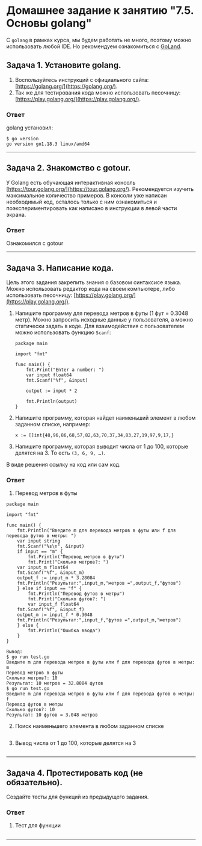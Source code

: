 # Домашнее задание к занятию "7.5. Основы golang"

С `golang` в рамках курса, мы будем работать не много, поэтому можно использовать любой IDE. 
Но рекомендуем ознакомиться с [GoLand](https://www.jetbrains.com/ru-ru/go/).  

## Задача 1. Установите golang.
1. Воспользуйтесь инструкций с официального сайта: [https://golang.org/](https://golang.org/).
2. Так же для тестирования кода можно использовать песочницу: [https://play.golang.org/](https://play.golang.org/).

### Ответ
golang установил:
``` 
$ go version
go version go1.18.3 linux/amd64
```
---
## Задача 2. Знакомство с gotour.
У Golang есть обучающая интерактивная консоль [https://tour.golang.org/](https://tour.golang.org/). 
Рекомендуется изучить максимальное количество примеров. В консоли уже написан необходимый код, 
осталось только с ним ознакомиться и поэкспериментировать как написано в инструкции в левой части экрана.  
### Ответ
Ознакомился с gotour

---
## Задача 3. Написание кода. 
Цель этого задания закрепить знания о базовом синтаксисе языка. Можно использовать редактор кода 
на своем компьютере, либо использовать песочницу: [https://play.golang.org/](https://play.golang.org/).

1. Напишите программу для перевода метров в футы (1 фут = 0.3048 метр). Можно запросить исходные данные 
у пользователя, а можно статически задать в коде.
    Для взаимодействия с пользователем можно использовать функцию `Scanf`:
    ```
    package main
    
    import "fmt"
    
    func main() {
        fmt.Print("Enter a number: ")
        var input float64
        fmt.Scanf("%f", &input)
    
        output := input * 2
    
        fmt.Println(output)    
    }
    ```
 
2. Напишите программу, которая найдет наименьший элемент в любом заданном списке, например:
    ```
    x := []int{48,96,86,68,57,82,63,70,37,34,83,27,19,97,9,17,}
    ```
3. Напишите программу, которая выводит числа от 1 до 100, которые делятся на 3. То есть `(3, 6, 9, …)`.

В виде решения ссылку на код или сам код. 

### Ответ
1. Перевод метров в футы
``` 
package main

import "fmt"

func main() {
    fmt.Println("Введите m для перевода метров в футы или f для перевода футов в метры: ")
    var input string
    fmt.Scanf("%s\n", &input)
    if input == "m" {
        fmt.Println("Перевод метров в футы")
        fmt.Print("Сколько метров?: ")
    var input_m float64
    fmt.Scanf("%f", &input_m)
    output_f := input_m * 3.28084
    fmt.Println("Результат:",input_m,"метров =",output_f,"футов")
    } else if input == "f" {
        fmt.Println("Перевод футов в метры")
        fmt.Print("Сколько футов?: ")
        var input_f float64
    fmt.Scanf("%f", &input_f)
    output_m := input_f * 0.3048
    fmt.Println("Результат:",input_f,"футов =",output_m,"метров")
    } else {
        fmt.Println("Ошибка ввода")
    }
}

Вывод:
$ go run test.go 
Введите m для перевода метров в футы или f для перевода футов в метры: 
m
Перевод метров в футы
Сколько метров?: 10
Результат: 10 метров = 32.8084 футов
$ go run test.go 
Введите m для перевода метров в футы или f для перевода футов в метры: 
f
Перевод футов в метры
Сколько футов?: 10
Результат: 10 футов = 3.048 метров
```
2. Поиск наименьшего элемента в любом заданном списке
``` 

```
3. Вывод числа от 1 до 100, которые делятся на 3
``` 

```
---
## Задача 4. Протестировать код (не обязательно).

Создайте тесты для функций из предыдущего задания. 

### Ответ
1. Тест для функции 
``` 

```
---
